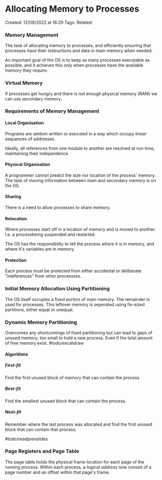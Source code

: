 # Allocating Memory to Processes
Created: 12/09/2022 at 16:29
Tags: 
Related:

### Memory Management
The task of allocating memory to processes, and efficiently ensuring that processes have their instructions and data in main memory when needed.

An important goal of the OS is to keep as many processes executable as possible, and it achieves this only when processes have the available memory they require.

### Virtual Memory
If processes get hungry and there is not enough physical memory (RAM) we can use secondary memory.

### Requirements of Memory Management
#### Local Organisation
Programs are seldom written or executed in a way which occupy linear sequences of addresses.

Ideally, all references from one module to another are resolved at run-time, maintaining their independence

#### Physical Organisation
A programmer cannot predict the size nor location of the process' memory. The task of moving information between main and secondary memory is on the OS.

#### Sharing
There is a need to allow processes to share memory.

#### Relocation
Where processes start off in a location of memory and is moved to another. I.e. a processbeing suspended and restarted.

The OS has the responsibility to tell the process where it is in memory, and where it's variables are in memory.

#### Protection
Each process must be protected from either accidental or deliberate "inteferences" from other processses.

### Initial Memory Allocation Using Partitioning
The OS itself occupies a fixed portion of main memory. The remainder is used for processes. This leftover memory is seperated using fix-sized partitions, either equal or unequal.

### Dynamic Memory Partitioning
Overcomes any shortcomings of fixed partitioning but can lead to gaps of unused memory, too small to hold a new process. Even if the total amount of free memory exist.
#todo/excalidraw

#### Algorithms
##### First-fit
Find the first unused block of memory that can contain the process

##### Best-fit
Find the smallest unused block that can contain the process.

##### Next-fit
Remember where the last process was allocated and find the first unused block that can contain that process.

#todo/readprevslides

### Page Registers and Page Table
The page table holds the physical frame location for each page of the running process. Within each process, a *logical address* now consist of a page number and an offset within that page's frame.
